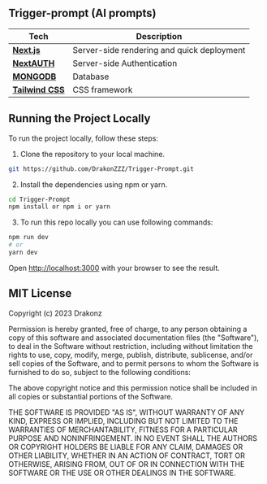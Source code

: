 ## Trigger-prompt (AI prompts)

| Tech | Description |
| ------ | ------ |
| [**Next.js**](https://nextjs.org/) | Server-side rendering and quick deployment |
| [**NextAUTH**](https://next-auth.js.org/) | Server-side Authentication |
| [**MONGODB**](https://www.mongodb.com/)| Database |
| [**Tailwind CSS**](https://tailwindcss.com/)| CSS framework |

## Running the Project Locally

To run the project locally, follow these steps:

1. Clone the repository to your local machine.

```sh
git https://github.com/DrakonZZZ/Trigger-Prompt.git
```

2. Install the dependencies using npm or yarn.

```sh
cd Trigger-Prompt
npm install or npm i or yarn
```



3. To run this repo locally you can use following commands: 

```sh
npm run dev
# or
yarn dev
```

Open [http://localhost:3000](http://localhost:3000) with your browser to see the result.





## MIT License
Copyright (c) 2023 Drakonz

Permission is hereby granted, free of charge, to any person obtaining a copy
of this software and associated documentation files (the "Software"), to deal
in the Software without restriction, including without limitation the rights
to use, copy, modify, merge, publish, distribute, sublicense, and/or sell
copies of the Software, and to permit persons to whom the Software is
furnished to do so, subject to the following conditions:

The above copyright notice and this permission notice shall be included in all
copies or substantial portions of the Software.

THE SOFTWARE IS PROVIDED "AS IS", WITHOUT WARRANTY OF ANY KIND, EXPRESS OR
IMPLIED, INCLUDING BUT NOT LIMITED TO THE WARRANTIES OF MERCHANTABILITY,
FITNESS FOR A PARTICULAR PURPOSE AND NONINFRINGEMENT. IN NO EVENT SHALL THE
AUTHORS OR COPYRIGHT HOLDERS BE LIABLE FOR ANY CLAIM, DAMAGES OR OTHER
LIABILITY, WHETHER IN AN ACTION OF CONTRACT, TORT OR OTHERWISE, ARISING FROM,
OUT OF OR IN CONNECTION WITH THE SOFTWARE OR THE USE OR OTHER DEALINGS IN THE
SOFTWARE.
